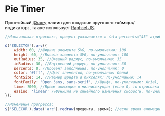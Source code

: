 Pie Timer
=========

Простейший [jQuery](http://jquery.com "jQuery") плагин для создания кругового таймера/индикатора, также использует [Raphael JS](http://raphaeljs.com "Raphael JS").



```javascript
//Изначальная отрисовка, процент указывается в data-percents="45" атрибуте тега

$('SELECTOR').arc({
	width: 60, //Ширина элемента SVG, по-умолчанию: 100
	height: 60, //Высота элемента SVG, по-умолчанию: 100
	outRadius: 35, //Внешний радиус, по-умолчанию: 35
	inRadius: 30, //Внутренний радиус, по-умолчанию: 30
	percents: 0, //Процент заполнения, по-умолчанию: 0
	color: '#fff', //Цвет элементов, по-умолчанию: белый
	fontSize: 14, //Размер шрифта в пикселях: по-умолчанию: 14
	fontFamily: 'Open Sans, sans-serif', //Шрифт, по-умолчанию: Arial, sans-serif
	time: 2000, //Время анимации в миллисекундах (если 0, то отрисовка без анимации), по-умочанию: 2000
	easing: 'linear' //Функция не линейного изменения скорости, по-умолчанию: linear. Возможные значения: easeIn, easeOut, easeInOut, backIn, backOut, elastic, bounce
});

//Изменение прогресса:
$('SELECOR').data('arc').redraw(проценты, время); //если время анимации не указано или равно 0 - будет применина отрисовка без анимации```